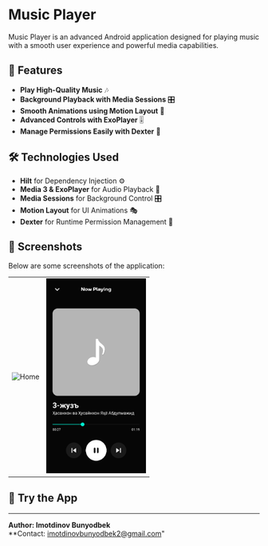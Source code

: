 # Music Player

Music Player is an advanced Android application designed for playing music with a smooth user experience and powerful media capabilities.

## 🎵 Features

- **Play High-Quality Music** 🎶
- **Background Playback with Media Sessions** 🎛
- **Smooth Animations using Motion Layout** 🔄
- **Advanced Controls with ExoPlayer** 🎚
- **Manage Permissions Easily with Dexter** 📂

## 🛠 Technologies Used

- **Hilt** for Dependency Injection ⚙️
- **Media 3 & ExoPlayer** for Audio Playback 🎵
- **Media Sessions** for Background Control 🎛
- **Motion Layout** for UI Animations 🎭
- **Dexter** for Runtime Permission Management 🛑

## 📸 Screenshots

Below are some screenshots of the application:

<table>
  <tr>
    <td><img src="images/home.png" alt="Home" width="200"/></td>
    <td><img src="images/now_playing.png" alt="Now Playing" width="200"/></td>
  </tr>
</table>

## 🚀 Try the App

---

**Author: Imotdinov Bunyodbek**  
**Contact: [imotdinovbunyodbek2@gmail.com](mailto:imotdinovbunyodbek2@gmail.com)"
